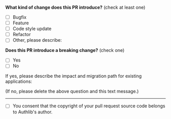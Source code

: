 **What kind of change does this PR introduce?** (check at least one)

- [ ] Bugfix
- [ ] Feature
- [ ] Code style update
- [ ] Refactor
- [ ] Other, please describe:

**Does this PR introduce a breaking change?** (check one)

- [ ] Yes
- [ ] No

If yes, please describe the impact and migration path for existing applications:

(If no, please delete the above question and this text message.)

---

- [ ] You consent that the copyright of your pull request source code belongs to Authlib's author.
